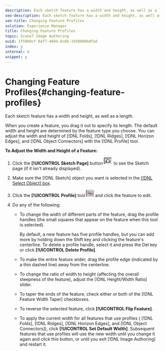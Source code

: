 ```yaml
---
description: Each sketch feature has a width and height, as well as a length.
seo-description: Each sketch feature has a width and height, as well as a length.
seo-title: Changing Feature Profiles
solution: Experience Manager
title: Changing Feature Profiles
topic: Scene7 Image Authoring
uuid: 1f50b0cf-0af7-4894-8c6b-1938008bdfad
index: y
internal: n
snippet: y
---
```


# Changing Feature Profiles{#changing-feature-profiles}

Each sketch feature has a width and height, as well as a length.

When you create a feature, you drag it out to specify its length. The default width and height are determined by the feature type you choose. You can adjust the width and height of [!DNL Folds], [!DNL Ridges], [!DNL Horizon Edges], and [!DNL Object Connectors] with the [!DNL Profile] tool.

**To Adjust the Width and Height of a Feature:** 

1. Click the **[!UICONTROL Sketch Page]** button ![](assets/sketch_button.png) to see the Sketch page (if it isn't already displayed).
1. Make sure the [!DNL Sketch] object you want is selected in the [ [!DNL Select Object] box](../../c-vat-gs/c-vat-sel-obj/c-vat-sel-object-box.md#concept-d127c6efaabd436a96c02f36a7bce6ac).
1. Click the **[!UICONTROL Profile]** tool ![](assets/profile.png) and click the feature to edit.
1. Do any of the following:

    * To change the width of different parts of the feature, drag the profile handles (the small squares that appear on the feature when this tool is selected).

      By default, a new feature has five profile handles, but you can add more by holding down the Shift key and clicking the feature's centerline. To delete a profile handle, select it and press the Del key or click **[!UICONTROL Delete Profile]**. 
    * To make the entire feature wider, drag the profile edge (indicated by a thin dashed line) away from the centerline. 
    * To change the ratio of width to height (affecting the overall steepness of the feature), adjust the [!DNL Height/Width Ratio] slider. 
    * To taper the ends of the feature, check either or both of the [!DNL Feature Width Taper] checkboxes. 
    * To reverse the selected feature, click **[!UICONTROL Flip Feature]**. 
    * To apply the current width for all features that use profiles ( [!DNL Folds], [!DNL Ridges], [!DNL Horizon Edges], and [!DNL Object Connectors]), click **[!UICONTROL Set Default Width]**. Subsequent features that use profiles will use the new width until you change it again and click this button, or until you exit [!DNL Image Authoring] and restart it.

